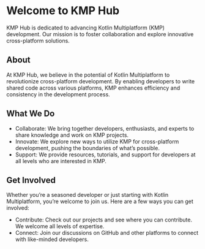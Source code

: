 # Welcome to KMP Hub
KMP Hub is dedicated to advancing Kotlin Multiplatform (KMP) development. Our mission is to foster collaboration and explore innovative cross-platform solutions.

## About
At KMP Hub, we believe in the potential of Kotlin Multiplatform to revolutionize cross-platform development. By enabling developers to write shared code across various platforms, KMP enhances efficiency and consistency in the development process.

## What We Do
 - Collaborate: We bring together developers, enthusiasts, and experts to share knowledge and work on KMP projects.
 - Innovate: We explore new ways to utilize KMP for cross-platform development, pushing the boundaries of what’s possible.
 - Support: We provide resources, tutorials, and support for developers at all levels who are interested in KMP.

## Get Involved
Whether you’re a seasoned developer or just starting with Kotlin Multiplatform, you’re welcome to join us. Here are a few ways you can get involved:
 - Contribute: Check out our projects and see where you can contribute. We welcome all levels of expertise.
 - Connect: Join our discussions on GitHub and other platforms to connect with like-minded developers.
